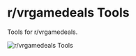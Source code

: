 # r/vrgamedeals Tools

Tools for r/vrgamedeals.

![r/vrgamedeals Tools](https://i.imgur.com/EXisimi.png)

